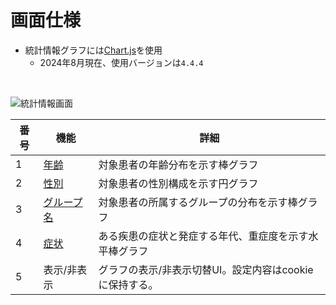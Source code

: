 # 画面仕様

- 統計情報グラフには[Chart.js](https://www.chartjs.org/docs/latest/)を使用
    - 2024年8月現在、使用バージョンは`4.4.4`

<br>

![統計情報画面](../../assets/images/stats.png)


| 番号 | 機能 | 詳細 |
| ---- | ---- | ---- |
| 1 | [年齢](../age) | 対象患者の年齢分布を示す棒グラフ |
| 2 | [性別](../gender) | 対象患者の性別構成を示す円グラフ |
| 3 | [グループ名](../group-name) | 対象患者の所属するグループの分布を示す棒グラフ |
| 4 | [症状](../symptoms) | ある疾患の症状と発症する年代、重症度を示す水平棒グラフ |
| 5 | 表示/非表示 | グラフの表示/非表示切替UI。設定内容はcookieに保持する。 |
